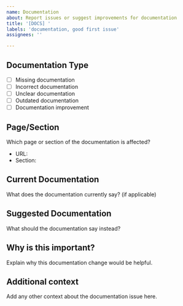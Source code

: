 ```yaml
---
name: Documentation
about: Report issues or suggest improvements for documentation
title: '[DOCS] '
labels: 'documentation, good first issue'
assignees: ''

---
```


## Documentation Type
- [ ] Missing documentation
- [ ] Incorrect documentation
- [ ] Unclear documentation
- [ ] Outdated documentation
- [ ] Documentation improvement

## Page/Section
Which page or section of the documentation is affected?
- URL: 
- Section: 

## Current Documentation
What does the documentation currently say? (if applicable)

## Suggested Documentation
What should the documentation say instead?

## Why is this important?
Explain why this documentation change would be helpful.

## Additional context
Add any other context about the documentation issue here.